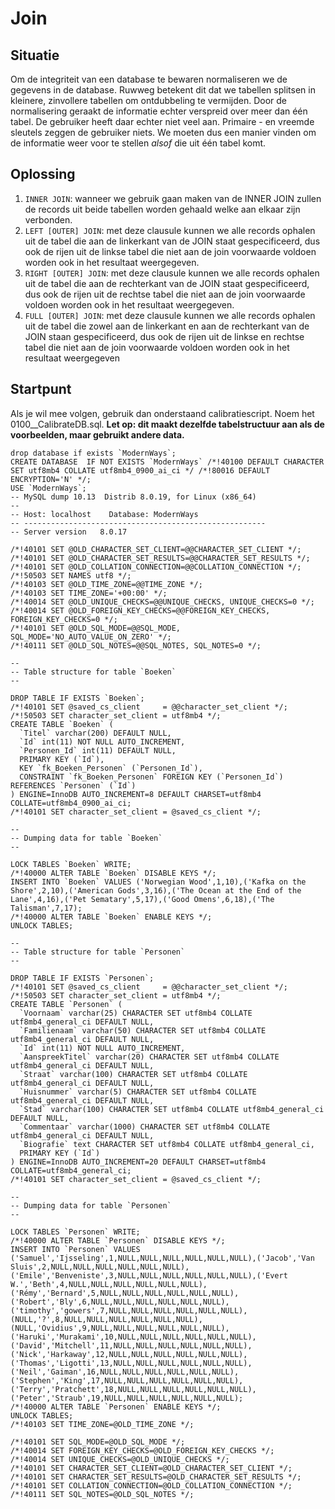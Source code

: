 # Join

## Situatie

Om de integriteit van een database te bewaren normaliseren we de gegevens in de database. Ruwweg betekent dit dat we tabellen splitsen in kleinere, zinvollere tabellen om ontdubbeling te vermijden. Door de normalisering geraakt de informatie echter verspreid over meer dan één tabel. De gebruiker heeft daar echter niet veel aan. Primaire - en vreemde sleutels zeggen de gebruiker niets. We moeten dus een manier vinden om de informatie weer voor te stellen _alsof_ die uit één tabel komt.

## Oplossing

1. `INNER JOIN`: wanneer we gebruik gaan maken van de INNER JOIN zullen de records uit beide tabellen worden gehaald welke aan elkaar zijn verbonden.
2. `LEFT [OUTER] JOIN`: met deze clausule kunnen we alle records ophalen uit de tabel die aan de linkerkant van de JOIN staat gespecificeerd, dus ook de rijen uit de linkse tabel die niet aan de join voorwaarde voldoen worden ook in het resultaat weergegeven.
3. `RIGHT [OUTER] JOIN`: met deze clausule kunnen we alle records ophalen uit de tabel die aan de rechterkant van de JOIN staat gespecificeerd, dus ook de rijen uit de rechtse tabel die niet aan de join voorwaarde voldoen worden ook in het resultaat weergegeven.
4. `FULL [OUTER] JOIN`: met deze clausule kunnen we alle records ophalen uit de tabel die zowel aan de linkerkant en aan de rechterkant van de JOIN staan gespecificeerd, dus ook de rijen uit de linkse en rechtse tabel die niet aan de join voorwaarde voldoen worden ook in het resultaat weergegeven

## Startpunt

Als je wil mee volgen, gebruik dan onderstaand calibratiescript. Noem het 0100\_\_CalibrateDB.sql. **Let op: dit maakt dezelfde tabelstructuur aan als de voorbeelden, maar gebruikt andere data.**

```
drop database if exists `ModernWays`;
CREATE DATABASE  IF NOT EXISTS `ModernWays` /*!40100 DEFAULT CHARACTER SET utf8mb4 COLLATE utf8mb4_0900_ai_ci */ /*!80016 DEFAULT ENCRYPTION='N' */;
USE `ModernWays`;
-- MySQL dump 10.13  Distrib 8.0.19, for Linux (x86_64)
--
-- Host: localhost    Database: ModernWays
-- ------------------------------------------------------
-- Server version	8.0.17

/*!40101 SET @OLD_CHARACTER_SET_CLIENT=@@CHARACTER_SET_CLIENT */;
/*!40101 SET @OLD_CHARACTER_SET_RESULTS=@@CHARACTER_SET_RESULTS */;
/*!40101 SET @OLD_COLLATION_CONNECTION=@@COLLATION_CONNECTION */;
/*!50503 SET NAMES utf8 */;
/*!40103 SET @OLD_TIME_ZONE=@@TIME_ZONE */;
/*!40103 SET TIME_ZONE='+00:00' */;
/*!40014 SET @OLD_UNIQUE_CHECKS=@@UNIQUE_CHECKS, UNIQUE_CHECKS=0 */;
/*!40014 SET @OLD_FOREIGN_KEY_CHECKS=@@FOREIGN_KEY_CHECKS, FOREIGN_KEY_CHECKS=0 */;
/*!40101 SET @OLD_SQL_MODE=@@SQL_MODE, SQL_MODE='NO_AUTO_VALUE_ON_ZERO' */;
/*!40111 SET @OLD_SQL_NOTES=@@SQL_NOTES, SQL_NOTES=0 */;

--
-- Table structure for table `Boeken`
--

DROP TABLE IF EXISTS `Boeken`;
/*!40101 SET @saved_cs_client     = @@character_set_client */;
/*!50503 SET character_set_client = utf8mb4 */;
CREATE TABLE `Boeken` (
  `Titel` varchar(200) DEFAULT NULL,
  `Id` int(11) NOT NULL AUTO_INCREMENT,
  `Personen_Id` int(11) DEFAULT NULL,
  PRIMARY KEY (`Id`),
  KEY `fk_Boeken_Personen` (`Personen_Id`),
  CONSTRAINT `fk_Boeken_Personen` FOREIGN KEY (`Personen_Id`) REFERENCES `Personen` (`Id`)
) ENGINE=InnoDB AUTO_INCREMENT=8 DEFAULT CHARSET=utf8mb4 COLLATE=utf8mb4_0900_ai_ci;
/*!40101 SET character_set_client = @saved_cs_client */;

--
-- Dumping data for table `Boeken`
--

LOCK TABLES `Boeken` WRITE;
/*!40000 ALTER TABLE `Boeken` DISABLE KEYS */;
INSERT INTO `Boeken` VALUES ('Norwegian Wood',1,10),('Kafka on the Shore',2,10),('American Gods',3,16),('The Ocean at the End of the Lane',4,16),('Pet Sematary',5,17),('Good Omens',6,18),('The Talisman',7,17);
/*!40000 ALTER TABLE `Boeken` ENABLE KEYS */;
UNLOCK TABLES;

--
-- Table structure for table `Personen`
--

DROP TABLE IF EXISTS `Personen`;
/*!40101 SET @saved_cs_client     = @@character_set_client */;
/*!50503 SET character_set_client = utf8mb4 */;
CREATE TABLE `Personen` (
  `Voornaam` varchar(25) CHARACTER SET utf8mb4 COLLATE utf8mb4_general_ci DEFAULT NULL,
  `Familienaam` varchar(50) CHARACTER SET utf8mb4 COLLATE utf8mb4_general_ci DEFAULT NULL,
  `Id` int(11) NOT NULL AUTO_INCREMENT,
  `AanspreekTitel` varchar(20) CHARACTER SET utf8mb4 COLLATE utf8mb4_general_ci DEFAULT NULL,
  `Straat` varchar(100) CHARACTER SET utf8mb4 COLLATE utf8mb4_general_ci DEFAULT NULL,
  `Huisnummer` varchar(5) CHARACTER SET utf8mb4 COLLATE utf8mb4_general_ci DEFAULT NULL,
  `Stad` varchar(100) CHARACTER SET utf8mb4 COLLATE utf8mb4_general_ci DEFAULT NULL,
  `Commentaar` varchar(1000) CHARACTER SET utf8mb4 COLLATE utf8mb4_general_ci DEFAULT NULL,
  `Biografie` text CHARACTER SET utf8mb4 COLLATE utf8mb4_general_ci,
  PRIMARY KEY (`Id`)
) ENGINE=InnoDB AUTO_INCREMENT=20 DEFAULT CHARSET=utf8mb4 COLLATE=utf8mb4_general_ci;
/*!40101 SET character_set_client = @saved_cs_client */;

--
-- Dumping data for table `Personen`
--

LOCK TABLES `Personen` WRITE;
/*!40000 ALTER TABLE `Personen` DISABLE KEYS */;
INSERT INTO `Personen` VALUES ('Samuel','Ijsseling',1,NULL,NULL,NULL,NULL,NULL,NULL),('Jacob','Van Sluis',2,NULL,NULL,NULL,NULL,NULL,NULL),('Emile','Benveniste',3,NULL,NULL,NULL,NULL,NULL,NULL),('Evert W.','Beth',4,NULL,NULL,NULL,NULL,NULL,NULL),('Rémy','Bernard',5,NULL,NULL,NULL,NULL,NULL,NULL),('Robert','Bly',6,NULL,NULL,NULL,NULL,NULL,NULL),('timothy','gowers',7,NULL,NULL,NULL,NULL,NULL,NULL),(NULL,'?',8,NULL,NULL,NULL,NULL,NULL,NULL),(NULL,'Ovidius',9,NULL,NULL,NULL,NULL,NULL,NULL),('Haruki','Murakami',10,NULL,NULL,NULL,NULL,NULL,NULL),('David','Mitchell',11,NULL,NULL,NULL,NULL,NULL,NULL),('Nick','Harkaway',12,NULL,NULL,NULL,NULL,NULL,NULL),('Thomas','Ligotti',13,NULL,NULL,NULL,NULL,NULL,NULL),('Neil','Gaiman',16,NULL,NULL,NULL,NULL,NULL,NULL),('Stephen','King',17,NULL,NULL,NULL,NULL,NULL,NULL),('Terry','Pratchett',18,NULL,NULL,NULL,NULL,NULL,NULL),('Peter','Straub',19,NULL,NULL,NULL,NULL,NULL,NULL);
/*!40000 ALTER TABLE `Personen` ENABLE KEYS */;
UNLOCK TABLES;
/*!40103 SET TIME_ZONE=@OLD_TIME_ZONE */;

/*!40101 SET SQL_MODE=@OLD_SQL_MODE */;
/*!40014 SET FOREIGN_KEY_CHECKS=@OLD_FOREIGN_KEY_CHECKS */;
/*!40014 SET UNIQUE_CHECKS=@OLD_UNIQUE_CHECKS */;
/*!40101 SET CHARACTER_SET_CLIENT=@OLD_CHARACTER_SET_CLIENT */;
/*!40101 SET CHARACTER_SET_RESULTS=@OLD_CHARACTER_SET_RESULTS */;
/*!40101 SET COLLATION_CONNECTION=@OLD_COLLATION_CONNECTION */;
/*!40111 SET SQL_NOTES=@OLD_SQL_NOTES */;
```
